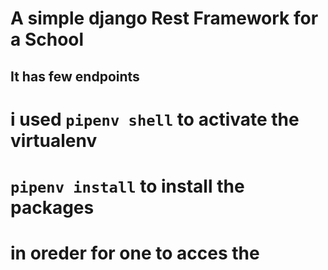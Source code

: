 # A simple django Rest Framework for a School
## It has few endpoints
# i used ``pipenv shell`` to activate the virtualenv
# ``pipenv install`` to install the packages
# in oreder for one to acces the 